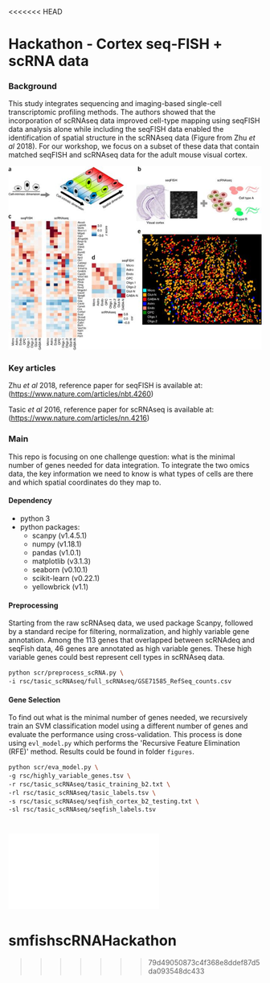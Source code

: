 <<<<<<< HEAD
# Hackathon - Cortex seq-FISH + scRNA data

### Background

This study integrates sequencing and imaging-based single-cell transcriptomic profiling methods. The authors showed that the incorporation of scRNAseq data improved cell-type mapping using seqFISH data analysis alone while including the seqFISH data enabled the identification of spatial structure in the scRNAseq data (Figure from Zhu *et al* 2018). For our workshop, we focus on a subset of these data that contain matched seqFISH and scRNAseq data for the adult mouse visual cortex.

![Overview of the integration of seqFISH and scRNAseq (from Figure 1 of Zhu et al 2018)](Fig1.jpg)



### Key articles 

Zhu *et al* 2018, reference paper for seqFISH is available at: (https://www.nature.com/articles/nbt.4260)

Tasic *et al* 2016, reference paper for scRNAseq is available at: (https://www.nature.com/articles/nn.4216)



### Main

This repo is focusing on one challenge question: what is the minimal number of genes needed for data integration. To integrate the two omics data, the key information we need to know is what types of cells are there and which spatial coordinates do they map to.

#### Dependency

- python 3
- python packages:
  - scanpy (v1.4.5.1)
  - numpy (v1.18.1)
  - pandas (v1.0.1)
  - matplotlib (v3.1.3)
  - seaborn (v0.10.1)
  - scikit-learn (v0.22.1)
  - yellowbrick (v1.1)
  
  

#### Preprocessing

Starting from the raw scRNAseq data, we used package Scanpy, followed by a standard recipe for filtering, normalization, and highly variable gene annotation. Among the 113 genes that overlapped between scRNAdeq and seqFish data, 46 genes are annotated as high variable genes. These high variable genes could best represent cell types in scRNAseq data.

```bash
python scr/preprocess_scRNA.py \
-i rsc/tasic_scRNAseq/full_scRNAseq/GSE71585_RefSeq_counts.csv
```



#### Gene Selection

To find out what is the minimal number of genes needed, we recursively train an SVM classification model using a different number of genes and evaluate the performance using cross-validation. This process is done using `evl_model.py` which performs the 'Recursive Feature Elimination (RFE)' method. Results could be found in folder `figures`.

```bash
python scr/eva_model.py \
-g rsc/highly_variable_genes.tsv \
-r rsc/tasic_scRNAseq/tasic_training_b2.txt \
-rl rsc/tasic_scRNAseq/tasic_labels.tsv \
-s rsc/tasic_scRNAseq/seqfish_cortex_b2_testing.txt \
-sl rsc/tasic_scRNAseq/seqfish_labels.tsv
```

![Linear SVC RFEV](figures/linear_svc_rfecv.pdf)
=======
# smfishscRNAHackathon
>>>>>>> 79d49050873c4f368e8ddef87d5da093548dc433
